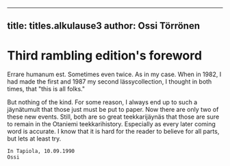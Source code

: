
---

title: titles.alkulause3
author: Ossi Törrönen
---


    
# Third rambling edition's foreword 

Errare humanum est. Sometimes even twice.
As in my case.
When in 1982, I had made the first and 1987 my second lässycollection, I thought in both times, that "this is all folks."

But nothing of the kind. For some reason, I always end up to such a jäynätumult that those just must be put to paper.
Now there are only two of these new events.
Still, both are so great teekkarijäynäs that those are sure to remain in the Otaniemi teekkarihistory.
Especially as every later coming word is accurate.
I know that it is hard for the reader to believe for all parts, but lets at least try.

    In Tapiola, 10.09.1990
    Ossi
